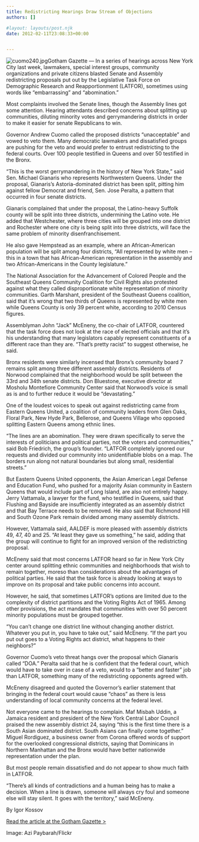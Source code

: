 ```yaml
---
title: Redistricting Hearings Draw Stream of Objections
authors: []

#layout: layouts/post.njk
date: 2012-02-11T23:08:33+00:00


---
```


![cuomo240.jpg](/uploads/cuomo240.jpg)Gotham Gazette — In a series of hearings across New York City last week, lawmakers, special interest groups, community organizations and private citizens blasted Senate and Assembly redistricting proposals put out by the Legislative Task Force on Demographic Research and Reapportionment (LATFOR), sometimes using words like “embarrassing” and “abomination.”

Most complaints involved the Senate lines, though the Assembly lines got some attention. Hearing attendants described concerns about splitting up communities, diluting minority votes and gerrymandering districts in order to make it easier for senate Republicans to win.

Governor Andrew Cuomo called the proposed districts “unacceptable” and vowed to veto them. Many democratic lawmakers and dissatisfied groups are pushing for the veto and would prefer to entrust redistricting to the federal courts. Over 100 people testified in Queens and over 50 testified in the Bronx.

“This is the worst gerrymandering in the history of New York State,” said Sen. Michael Gianaris who represents Northwestern Queens. Under the proposal, Gianaris’s Astoria-dominated district has been split, pitting him against fellow Democrat and friend, Sen. Jose Peralta, a pattern that occurred in four senate districts.

Gianaris complained that under the proposal, the Latino-heavy Suffolk county will be split into three districts, undermining the Latino vote. He added that Westchester, where three cities will be grouped into one district and Rochester where one city is being split into three districts, will face the same problem of minority disenfranchisement.

He also gave Hempstead as an example, where an African-American population will be split among four districts, “All represented by white men – this in a town that has African-American representation in the assembly and two African-Americans in the County legislature.”

The National Association for the Advancement of Colored People and the Southeast Queens Community Coalition for Civil Rights also protested against what they called disproportionate white representation of minority communities. Garth Marshant, president of the Southeast Queens coalition, said that it’s wrong that two thirds of Queens is represented by white men while Queens County is only 39 percent white, according to 2010 Census figures.

Assemblyman John “Jack” McEneny, the co-chair of LATFOR, countered that the task force does not look at the race of elected officials and that it’s his understanding that many legislators capably represent constituents of a different race than they are. “That’s pretty racist” to suggest otherwise, he said.

Bronx residents were similarly incensed that Bronx’s community board 7 remains split among three different assembly districts. Residents of Norwood complained that the neighborhood would be split between the 33rd and 34th senate districts. Don Bluestone, executive director at Mosholu Montefiore Community Center said that Norwood’s voice is small as is and to further reduce it would be “devastating.”

One of the loudest voices to speak out against redistricting came from Eastern Queens United, a coalition of community leaders from Glen Oaks, Floral Park, New Hyde Park, Bellerose, and Queens Village who opposed splitting Eastern Queens among ethnic lines.

“The lines are an abomination. They were drawn specifically to serve the interests of politicians and political parties, not the voters and communities,” said Bob Friedrich, the group’s founder. “LATFOR completely ignored our requests and divided our community into unidentifiable blobs on a map. The borders run along not natural boundaries but along small, residential streets.”

But Eastern Queens United opponents, the Asian American Legal Defense and Education Fund, who pushed for a majority Asian community in Eastern Queens that would include part of Long Island, are also not entirely happy. Jerry Vattamala, a lawyer for the fund, who testified in Queens, said that Flushing and Bayside are insufficiently integrated as an assembly district and that Bay Terrace needs to be removed. He also said that Richmond Hill and South Ozone Park remain divided among many assembly districts.

However, Vattamala said, AALDEF is more pleased with assembly districts 49, 47, 40 and 25. “At least they gave us something,” he said, adding that the group will continue to fight for an improved version of the redistricting proposal.

McEneny said that most concerns LATFOR heard so far in New York City center around splitting ethnic communities and neighborhoods that wish to remain together, moreso than considerations about the advantages of political parties. He said that the task force is already looking at ways to improve on its proposal and take public concerns into account.

However, he said, that sometimes LATFOR’s options are limited due to the complexity of district partitions and the Voting Rights Act of 1965. Among other provisions, the act mandates that communities with over 50 percent minority populations must be grouped together.

“You can’t change one district line without changing another district. Whatever you put in, you have to take out,” said McEneny. “If the part you put out goes to a Voting Rights act district, what happens to their neighbors?”

Governor Cuomo’s veto threat hangs over the proposal which Gianaris called “DOA.” Peralta said that he is confident that the federal court, which would have to take over in case of a veto, would to a “better and faster” job than LATFOR, something many of the redistricting opponents agreed with.

McEneny disagreed and quoted the Governor’s earlier statement that bringing in the federal court would cause “chaos” as there is less understanding of local community concerns at the federal level.

Not everyone came to the hearings to complain. Maf Misbah Uddin, a Jamaica resident and president of the New York Central Labor Council praised the new assembly district 24, saying “this is the first time there is a South Asian dominated district. South Asians can finally come together.” Miguel Rordiguez, a business owner from Corona offered words of support for the overlooked congressional districts, saying that Dominicans in Northern Manhattan and the Bronx would have better nationwide representation under the plan.

But most people remain dissatisfied and do not appear to show much faith in LATFOR.

“There’s all kinds of contradictions and a human being has to make a decision. When a line is drawn, someone will always cry foul and someone else will stay silent. It goes with the territory,” said McEneny.

By Igor Kossov

[Read the article at the Gotham Gazette >][1]

Image: Azi Paybarah/Flickr

[1]: https://www.gothamgazette.com/article/Albany/20120211/204/3682
